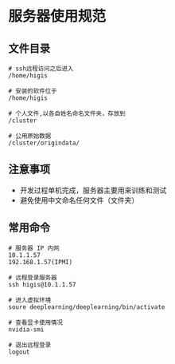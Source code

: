 # 服务器使用规范

## 文件目录

```
# ssh远程访问之后进入
/home/higis

# 安装的软件位于
/home/higis

# 个人文件,以各自姓名命名文件夹，存放到
/cluster 

# 公用原始数据
/cluster/origindata/

```

## 注意事项

* 开发过程单机完成，服务器主要用来训练和测试
* 避免使用中文命名任何文件（文件夹）

## 常用命令

```
# 服务器 IP 内网
10.1.1.57
192.168.1.57(IPMI)

# 远程登录服务器
ssh higis@10.1.1.57 

# 进入虚拟环境
soure deeplearning/deeplearning/bin/activate

# 查看显卡使用情况
nvidia-smi

# 退出远程登录
logout
```


